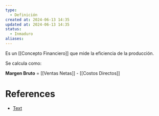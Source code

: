 ```yaml
---
type:
  - Definición
created at: 2024-06-13 14:35 
updated at: 2024-06-13 14:35
status:
  - Inmaduro
aliases:
---
```

Es un [[Concepto Financiero]] que mide la eficiencia de la producción.

Se calcula como:

**Margen Bruto** = [[Ventas Netas]] - [[Costos Directos]]

# References

 - [Text](enlace)

